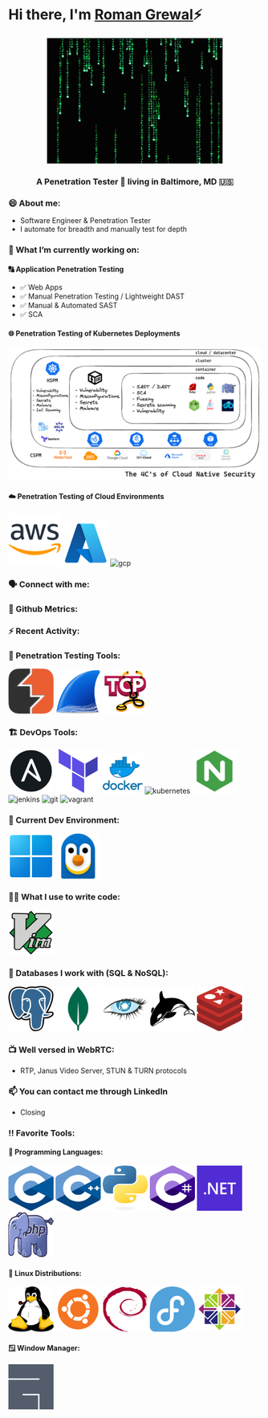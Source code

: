 <h1 align="left">
    Hi there, I'm <a href="https://www.linkedin.com/in/roman-grewal-99907b377/" target="_blank">Roman Grewal</a>⚡
</h1>

<p align="center">
  <img src="./img/matrix.gif" height="250dp" >
</p>
<h3 align="center">
A Penetration Tester 🤖 living in Baltimore, MD 🇺🇸
</h3>

### 😄 About me:
- Software Engineer & Penetration Tester
- I automate for breadth and manually test for depth
  
### 🔭 What I’m currently working on:
#### 🔠 Application Penetration Testing
- ✅ Web Apps
- ✅ Manual Penetration Testing / Lightweight DAST
- ✅ Manual & Automated SAST
- ✅ SCA
#### 🌐 Penetration Testing of Kubernetes Deployments
![4c-cloud](./img/4c-cloud-native.png)
#### ☁️ Penetration Testing of Cloud Environments
<p align="left">
    <img src="https://raw.githubusercontent.com/devicons/devicon/master/icons/amazonwebservices/amazonwebservices-original-wordmark.svg" alt="aws" width="105" height="105"/>
    <img src="./img/Microsoft_Azure.svg.png" alt="azure" width="90" height="90"/>
    <img src="https://www.vectorlogo.zone/logos/google_cloud/google_cloud-icon.svg" alt="gcp" width="90" height="90"/>
</p>

### 🗣️ Connect with me:

### 🧰 Github Metrics:

### :zap: Recent Activity:

### 🔦 Penetration Testing Tools:
<p align="left">
    <img src="./img/burpsuite.png" alt="burpsuite" width="90" height="90"/>
    <img src="./img/wireshark.png" alt="wireshark" width="90" height="90"/>
    <img src="./img/tcpdump.svg" alt="tcpdump" width="90" height="90"/>
</p>

### 🏗️ DevOps Tools:
<p align="left">
    <img src="https://raw.githubusercontent.com/github/explore/80688e429a7d4ef2fca1e82350fe8e3517d3494d/topics/ansible/ansible.png" alt="ansible" width="90" height="90"/>
    <img src="./img/terraform.webp" alt="terraform" width="90" height="90"/>
    <img src="https://raw.githubusercontent.com/github/explore/80688e429a7d4ef2fca1e82350fe8e3517d3494d/topics/docker/docker.png" alt="docker" width="80" height="80"/> 
    <img src="https://www.vectorlogo.zone/logos/kubernetes/kubernetes-icon.svg" alt="kubernetes" width="90" height="90"/>
    <img src="./img/nginx.png" alt="nginx" width="90" height="90"/> 
    <img src="https://www.vectorlogo.zone/logos/jenkins/jenkins-icon.svg" alt="jenkins" width="90" height="90"/> 
    <img src="https://www.vectorlogo.zone/logos/git-scm/git-scm-icon.svg" alt="git" width="90" height="90"/> 
    <img src="https://www.vectorlogo.zone/logos/vagrantup/vagrantup-icon.svg" alt="vagrant" width="90" height="90"/>
</p>

### 🌿 Current Dev Environment:
<p align="left">
    <img src="./img/windows11.png" alt="windows" width="90" height="90"/>
    <img src="./img/Windows_Subsystem_for_Linux_icon.webp" alt="wsl" width="90" height="90"/>
</p>

### 🧑‍💻 What I use to write code:
<p align="left">
    <img src="./img/vim.png" alt="vim" width="90" height="90"/>
</p>

### 🦖 Databases I work with (SQL & NoSQL):
<p align="left">
    <img src="./img/postgres.png" alt="Postgres" width="90" height="90"/> 
    <img src="./img/mongodb.webp" alt="MongoDB" width="90" height="90"/> 
    <img src="./img/cassandra.png" alt="Cassandra" width="90" height="90"/> 
    <img src="./img/hbase.png" alt="HBase" width="90" height="90"/> 
    <img src="./img/redis.png" alt="Redis" width="90" height="90"/> 
</p>

### 📺 Well versed in WebRTC:
- RTP, Janus Video Server, STUN & TURN protocols
### 📫 You can contact me through LinkedIn
- Closing

### ‼️ Favorite Tools:
#### 💯 Programming Languages:
<p align="left">
    <img src="./img/cpl.png" alt="C" width="90" height="90"/> 
    <img src="./img/c++.png" alt="C++" width="90" height="90"/> 
    <img src="./img/python.png" alt="Python" width="90" height="90"/> 
    <img src="./img/csharp.png" alt="C#" width="90" height="90"/> 
    <img src="./img/Microsoft_.NET_logo.png" alt=".NET" width="90" height="90"/> 
    <img src="./img/php.png" alt="PHP" width="90" height="90"/> 
</p>

#### 🐧 Linux Distributions:
<p align="left">
    <img src="./img/slackware.png" alt="slackware" width="90" height="90"/> 
    <img src="./img/ubuntu.png" alt="ubuntu" width="90" height="90"/> 
    <img src="./img/debian.png" alt="debian" width="90" height="90"/> 
    <img src="./img/fedora.png" alt="fedora" width="90" height="90"/> 
    <img src="./img/CentOS.png" alt="centos" width="90" height="90"/> 
</p>

#### 🪟 Window Manager:
<p align="left">
    <img src="./img/awesome64.png" alt="awesomewm" width="90" height="90"/> 
</p>
